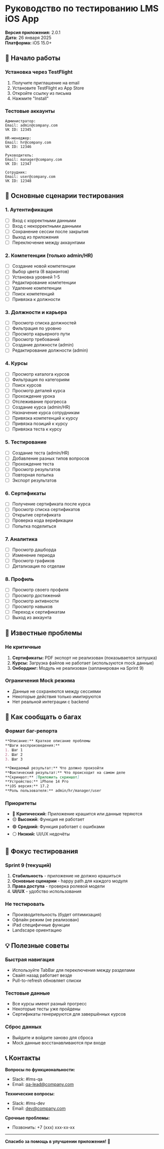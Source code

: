 # Руководство по тестированию LMS iOS App

**Версия приложения:** 2.0.1  
**Дата:** 26 января 2025  
**Платформа:** iOS 15.0+

## 🚀 Начало работы

### Установка через TestFlight
1. Получите приглашение на email
2. Установите TestFlight из App Store
3. Откройте ссылку из письма
4. Нажмите "Install"

### Тестовые аккаунты
```
Администратор:
Email: admin@company.com
VK ID: 12345

HR-менеджер:
Email: hr@company.com  
VK ID: 12346

Руководитель:
Email: manager@company.com
VK ID: 12347

Сотрудник:
Email: user@company.com
VK ID: 12348
```

## 📱 Основные сценарии тестирования

### 1. Аутентификация
- [ ] Вход с корректными данными
- [ ] Вход с некорректными данными
- [ ] Сохранение сессии после закрытия
- [ ] Выход из приложения
- [ ] Переключение между аккаунтами

### 2. Компетенции (только admin/HR)
- [ ] Создание новой компетенции
- [ ] Выбор цвета (8 вариантов)
- [ ] Установка уровней 1-5
- [ ] Редактирование компетенции
- [ ] Удаление компетенции
- [ ] Поиск компетенций
- [ ] Привязка к должности

### 3. Должности и карьера
- [ ] Просмотр списка должностей
- [ ] Фильтрация по уровню
- [ ] Просмотр карьерного пути
- [ ] Просмотр требований
- [ ] Создание должности (admin)
- [ ] Редактирование должности (admin)

### 4. Курсы
- [ ] Просмотр каталога курсов
- [ ] Фильтрация по категориям
- [ ] Поиск курсов
- [ ] Просмотр деталей курса
- [ ] Прохождение урока
- [ ] Отслеживание прогресса
- [ ] Создание курса (admin/HR)
- [ ] Назначение курса сотрудникам
- [ ] Привязка компетенций к курсу
- [ ] Привязка позиций к курсу
- [ ] Привязка теста к курсу

### 5. Тестирование
- [ ] Создание теста (admin/HR)
- [ ] Добавление разных типов вопросов
- [ ] Прохождение теста
- [ ] Просмотр результатов
- [ ] Повторная попытка
- [ ] Экспорт результатов

### 6. Сертификаты
- [ ] Получение сертификата после курса
- [ ] Просмотр списка сертификатов
- [ ] Открытие сертификата
- [ ] Проверка кода верификации
- [ ] Попытка поделиться

### 7. Аналитика
- [ ] Просмотр дашборда
- [ ] Изменение периода
- [ ] Просмотр графиков
- [ ] Детализация по отделам

### 8. Профиль
- [ ] Просмотр своего профиля
- [ ] Просмотр достижений
- [ ] Просмотр активности
- [ ] Просмотр навыков
- [ ] Переход к сертификатам
- [ ] Выход из аккаунта

## 🐛 Известные проблемы

### Не критичные
1. **Сертификаты:** PDF экспорт не реализован (показывается заглушка)
2. **Курсы:** Загрузка файлов не работает (используются mock данные)
3. **Онбординг:** Модуль не реализован (запланирован на Sprint 9)

### Ограничения Mock режима
- Данные не сохраняются между сессиями
- Некоторые действия только имитируются
- Нет реальной интеграции с backend

## 📝 Как сообщать о багах

### Формат баг-репорта
```markdown
**Описание:** Краткое описание проблемы
**Шаги воспроизведения:**
1. Шаг 1
2. Шаг 2
3. Шаг 3

**Ожидаемый результат:** Что должно произойти
**Фактический результат:** Что происходит на самом деле
**Скриншот:** [Приложить скриншот]
**Устройство:** iPhone 14 Pro
**iOS версия:** 17.2
**Роль пользователя:** admin/hr/manager/user
```

### Приоритеты
- 🔴 **Критический:** Приложение крашится или данные теряются
- 🟡 **Высокий:** Функция не работает
- 🟢 **Средний:** Функция работает с ошибками
- ⚪ **Низкий:** UI/UX недочёты

## 🎯 Фокус тестирования

### Sprint 9 (текущий)
1. **Стабильность** - приложение не должно крашиться
2. **Основные сценарии** - happy path для каждого модуля
3. **Права доступа** - проверка ролевой модели
4. **UI/UX** - удобство использования

### Не тестировать
- Производительность (будет оптимизация)
- Офлайн режим (не реализован)
- iPad специфичные функции
- Landscape ориентацию

## 💡 Полезные советы

### Быстрая навигация
- Используйте TabBar для переключения между разделами
- Свайп назад работает везде
- Pull-to-refresh обновляет списки

### Тестовые данные
- Все курсы имеют разный прогресс
- Некоторые тесты уже пройдены
- Сертификаты генерируются для завершённых курсов

### Сброс данных
- Выйдите и войдите заново для сброса
- Mock данные восстанавливаются при входе

## 📞 Контакты

**Вопросы по функциональности:**
- Slack: #lms-qa
- Email: qa-lead@company.com

**Технические вопросы:**
- Slack: #lms-dev
- Email: dev@company.com

**Срочные проблемы:**
- Позвонить: +7 (xxx) xxx-xx-xx

---

**Спасибо за помощь в улучшении приложения!** 🙏 